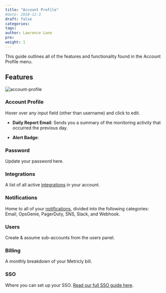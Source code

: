 ```yaml
---
title: "Account Profile"
#date: 2018-12-3
draft: false
categories:
tags:
author: Lawrence Lane
pre:
weight: 1
---
```


This guide outlines all of the features and functionality found in the Account Profile menu.

## Features

![account-profile](/images/account-profile/account-profile.png)

### Account Profile
Hover over any input field (other than username) and click to edit.

- **Daily Report Email**: Sends you a summary of the monitoring activity that occurred the previous day.

- **Alert Badge**:

### Password
Update your password here.

### Integrations
A list of all active [integrations][1] in your account.

### Notifications
Home to all of your [notifications][2], divided into the following categories: Email, OpsGenie, PagerDuty, SNS, Slack, and Webhook.

### Users
Create & assume sub-accounts from the users panel.

### Billing
A monthly breakdown of your Metricly bill.

### SSO
Where you can set up your SSO. [Read our full SSO guide here][3].

[1]: /integrations/
[2]: /alerts-notifications/notifications/
[3]: /integrations/sso/
